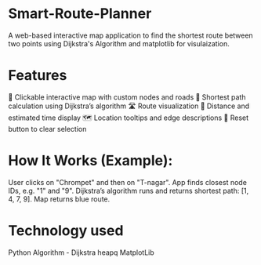 # Smart-Route-Planner
A web-based interactive map application to find the shortest route between two points using Dijkstra's Algorithm and matplotlib for visulaization.

# Features
📍 Clickable interactive map with custom nodes and roads
🔎 Shortest path calculation using Dijkstra’s algorithm
🛣️ Route visualization
🧭 Distance and estimated time display
🗺️ Location tooltips and edge descriptions
🔄 Reset button to clear selection

# How It Works (Example):
User clicks on "Chrompet" and then on "T-nagar".
App finds closest node IDs, e.g. "1" and "9".
Dijkstra’s algorithm runs and returns shortest path: [1, 4, 7, 9].
Map returns blue route.

# Technology used
Python
Algorithm	- Dijkstra
heapq
MatplotLib
